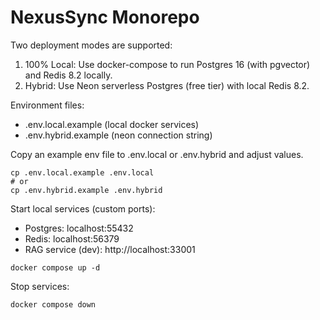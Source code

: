 # NexusSync Monorepo

Two deployment modes are supported:

1) 100% Local: Use docker-compose to run Postgres 16 (with pgvector) and Redis 8.2 locally.
2) Hybrid: Use Neon serverless Postgres (free tier) with local Redis 8.2.

Environment files:
- .env.local.example (local docker services)
- .env.hybrid.example (neon connection string)

Copy an example env file to .env.local or .env.hybrid and adjust values.

```
cp .env.local.example .env.local
# or
cp .env.hybrid.example .env.hybrid
```

Start local services (custom ports):

- Postgres: localhost:55432
- Redis: localhost:56379
- RAG service (dev): http://localhost:33001

```
docker compose up -d
```

Stop services:

```
docker compose down
```
